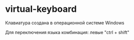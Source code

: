 # virtual-keyboard

Клавиатура создана в операционной системе Windows

Для переключения языка комбинация: левыe "ctrl + shift"